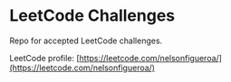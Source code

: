 # LeetCode Challenges

Repo for accepted LeetCode challenges.

LeetCode profile: [https://leetcode.com/nelsonfigueroa/](https://leetcode.com/nelsonfigueroa/)